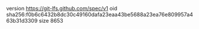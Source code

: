 version https://git-lfs.github.com/spec/v1
oid sha256:f0b6c6432b8dc30c49160dafa23eaa43be5688a23ea76e809957a463b31d3309
size 8653
